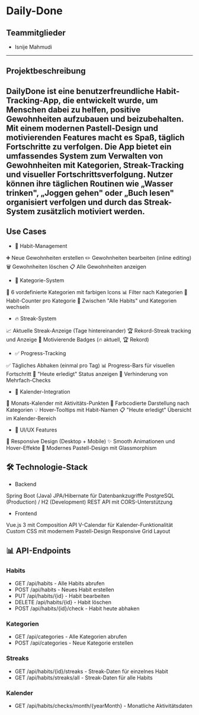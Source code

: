 # Daily-Done

## Teammitglieder

- Isnije Mahmudi

----

## Projektbeschreibung

DailyDone ist eine benutzerfreundliche Habit-Tracking-App, die entwickelt wurde, 
um Menschen dabei zu helfen, positive Gewohnheiten aufzubauen und beizubehalten. 
Mit einem modernen Pastell-Design und motivierenden Features macht es Spaß, täglich Fortschritte zu verfolgen.
Die App bietet ein umfassendes System zum Verwalten von Gewohnheiten mit Kategorien, 
Streak-Tracking und visueller Fortschrittsverfolgung. Nutzer können ihre täglichen Routinen wie 
„Wasser trinken", „Joggen gehen" oder „Buch lesen" organisiert verfolgen und durch das Streak-System zusätzlich motiviert werden.
---

## Use Cases
- 📝 Habit-Management

➕ Neue Gewohnheiten erstellen
✏️ Gewohnheiten bearbeiten (inline editing)
🗑️ Gewohnheiten löschen
📋 Alle Gewohnheiten anzeigen

- 🎯 Kategorie-System

🎨 6 vordefinierte Kategorien mit farbigen Icons
📊 Filter nach Kategorien
🔄 Habit-Counter pro Kategorie
🔄 Zwischen "Alle Habits" und Kategorien wechseln

- 🔥 Streak-System

📈 Aktuelle Streak-Anzeige (Tage hintereinander)
🏆 Rekord-Streak tracking und Anzeige
🎯 Motivierende Badges (🔥 aktuell, 🏆 Rekord)

- ✅ Progress-Tracking

✅ Tägliches Abhaken (einmal pro Tag)
📊 Progress-Bars für visuellen Fortschritt
🎯 "Heute erledigt" Status anzeigen
🚫 Verhinderung von Mehrfach-Checks

- 📅 Kalender-Integration

📅 Monats-Kalender mit Aktivitäts-Punkten
🌈 Farbcodierte Darstellung nach Kategorien
💡 Hover-Tooltips mit Habit-Namen
📋 "Heute erledigt" Übersicht im Kalender-Bereich

- 🎨 UI/UX Features

📱 Responsive Design (Desktop + Mobile)
✨ Smooth Animationen und Hover-Effekte
🌸 Modernes Pastell-Design mit Glassmorphism


## 🛠️ Technologie-Stack
- Backend

Spring Boot (Java)
JPA/Hibernate für Datenbankzugriffe
PostgreSQL (Production) / H2 (Development)
REST API mit CORS-Unterstützung

- Frontend

Vue.js 3 mit Composition API
V-Calendar für Kalender-Funktionalität
Custom CSS mit modernem Pastell-Design
Responsive Grid Layout

## 📊 API-Endpoints
### Habits

- GET /api/habits - Alle Habits abrufen
- POST /api/habits - Neues Habit erstellen
- PUT /api/habits/{id} - Habit bearbeiten
- DELETE /api/habits/{id} - Habit löschen
- POST /api/habits/{id}/check - Habit heute abhaken

### Kategorien

- GET /api/categories - Alle Kategorien abrufen
- POST /api/categories - Neue Kategorie erstellen

### Streaks

- GET /api/habits/{id}/streaks - Streak-Daten für einzelnes Habit
- GET /api/habits/streaks/all - Streak-Daten für alle Habits

### Kalender

- GET /api/habits/checks/month/{yearMonth} - Monatliche Aktivitätsdaten
